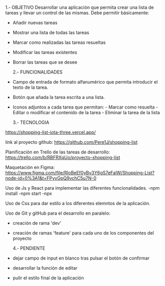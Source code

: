 1.- OBJETIVO
Desarrollar una aplicación que permita crear una lista de tareas y llevar un control de las mismas.
Debe permitir básicamente:

- Añadir nuevas tareas
- Mostrar una lista de todas las tareas
- Marcar como realizadas las tareas resueltas
- Modificar las tareas existentes
- Borrar las tareas que se desee

  2.- FUNCIONALIDADES

- Campo de entrada de formato alfanumérico que permita introducir el texto de la tarea.
- Botón que añada la tarea escrita a una lista.
- Iconos adjuntos a cada tarea que permitan: - Marcar como resuelta - Editar o modificar el contenido de la tarea - Eliminar la tarea de la lista

  3.- TECNOLOGIA

https://shopping-list-iota-three.vercel.app/

link al proyecto github:
https://github.com/Pere1J/shopping-list

Planificación en Trello de las tareas de desarrollo:
https://trello.com/b/RBFRXqUo/proyecto-shopping-list

Maquetación en Figma:
https://www.figma.com/file/RloBeEf0yBv3Y6gS7eFalW/Shopping-List?node-id=0%3A1&t=FPyvGpQ9vchC5u7N-0

Uso de Js y React para implementar las diferentes funcionalidades.
-npm install
-npm start
-npx

Uso de Css para dar estilo a los diferentes elemntos de la aplicación.

Uso de Git y gitHub para el desarrollo en paralelo:

- creación de rama 'dev'
- creación de ramas 'feature' para cada uno de los componentes del proyecto

  4.- PENDIENTE

- dejar campo de input en blanco tras pulsar el botón de confirmar
- desarrollar la función de editar
- pulir el estilo final de la aplicación
